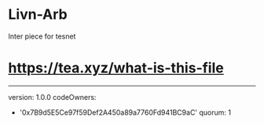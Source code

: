 # Livn-Arb
Inter piece for tesnet 

# https://tea.xyz/what-is-this-file
---
version: 1.0.0
codeOwners:
  - '0x7B9d5E5Ce97f59Def2A450a89a7760Fd941BC9aC'
quorum: 1

